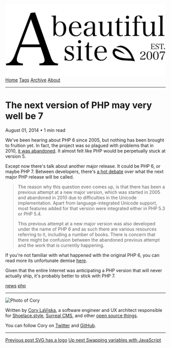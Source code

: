 <a href="../../index.html" class="header-link"><img src="../../images/logos/wordmark.svg" alt="A Beautiful Site" class="wordmark" /></a> <a href="../../index.html" class="nav-item">Home</a> <a href="../../tags/index.html" class="nav-item">Tags</a> <a href="../index.html" class="nav-item">Archive</a> <a href="../../about/index.html" class="nav-item">About</a>

------------------------------------------------------------------------

The next version of PHP may very well be 7
==========================================

August 01, 2014 • 1 min read

We've been hearing about PHP 6 since 2005, but nothing has been brought to fruition yet. In fact, the project was so plagued with problems that in 2010, [it was abandoned](http://www.computerworld.com/s/article/9222419/PHP_5.4_emerges_with_best_of_abandoned_PHP_6.0). It almost felt like PHP would be perpetually stuck at version 5.

Except now there's talk about another major release. It could be PHP 6, or maybe PHP 7. Between developers, there's [a hot debate](https://wiki.php.net/rfc/php6) over what the next major PHP release will be called.

> The reason why this question even comes up, is that there has been a previous attempt at a new major version, which was started in 2005 and abandoned in 2010 due to difficulties in the Unicode implementation. Apart from language-integrated Unicode support, most features added for that version were integrated either in PHP 5.3 or PHP 5.4.
>
> This previous attempt at a new major version was also developed under the name of PHP 6 and as such there are various resources referring to it, including a number of books. There is concern that there might be confusion between the abandoned previous attempt and the work that is currently happening.

If you're not familiar with what happened with the original PHP 6, you can read more its unfortunate demise [here](http://en.wikipedia.org/wiki/PHP#PHP_6_and_Unicode).

Given that the entire Internet was anticipating a PHP version that will never actually ship, it's probably better to stick with PHP 7.

<a href="../../tags/news/index.html" class="post-tag">news</a> <a href="../../tags/php/index.html" class="post-tag">php</a>

------------------------------------------------------------------------

<img src="http://0.gravatar.com/avatar/bf1b3b95fd5b096a3592247c29667b33?s=512" alt="Photo of Cory" class="avatar avatar-small" />

Written by [Cory LaViska](../../index-4.html), a software engineer and UX architect responsible for [Shoelace.style](https://shoelace.style/), [Surreal CMS](https://www.surrealcms.com/), and other [open source things](https://github.com/claviska).

You can follow Cory on [Twitter](https://twitter.com/bgooonz) and [GitHub](https://github.com/claviska).

------------------------------------------------------------------------

<a href="../svg-has-a-logo/index.html" class="post-nav-previous"><span class="small">Previous post</span> SVG has a logo</a> <a href="../swapping-variables-with-javascript/index.html" class="post-nav-next"><span class="small">Up next</span> Swapping variables with JavaScript</a>
